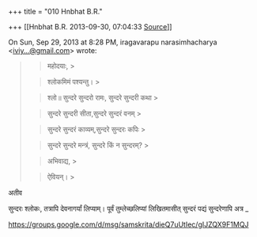 +++
title = "010 Hnbhat B.R."

+++
[[Hnbhat B.R.	2013-09-30, 07:04:33 [Source](https://groups.google.com/g/samskrita/c/dieQ7uUtIec)]]



  

  
  

On Sun, Sep 29, 2013 at 8:28 PM, iragavarapu narasimhacharya \<[iviy...@gmail.com]()\> wrote:  

> 
> > महोदयाः, >
> 
> > श्लोकमिमं पश्यन्तु। >
> 
> > 
> > श्लो॥ सुन्दरे सुन्दरो रामः, सुन्दरे सुन्दरी कथा >
> 
> > 
> >    सुन्दरे सुन्दरी सीता,सुन्दरे सुन्दरं वनम् >
> 
> > 
> >    सुन्दरे सुन्दरं काव्यम्,सुन्दरे सुन्दरः कपिः >
> 
> > 
> >    सुन्दरे सुन्दरे मन्त्रं, सुन्दरे किं न सुन्दरम्? >
> 
> > 
> > अभिवाद्य, >
> 
> > 
> > ऐवियन्। >
> 
> > 
> >   
> > 
> > 
> > 
> > 

  

अतीव

 सुन्दरः श्लोकः, तत्रापि देवनागर्यां लिप्याम्। पूर्वं तुम्लेच्छलिप्यां लिखितमासीत् सुन्दरं पद्यं सुन्दरेणापि अत्र \_

  

<https://groups.google.com/d/msg/samskrita/dieQ7uUtIec/gIJZQX9F1MQJ>  

  

  

  

  



  

  

